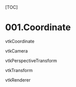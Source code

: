 [TOC]

# 001.Coordinate

vtkCoordinate

vtkCamera

vtkPerspectiveTransform

vtkTransform

vtkRenderer

